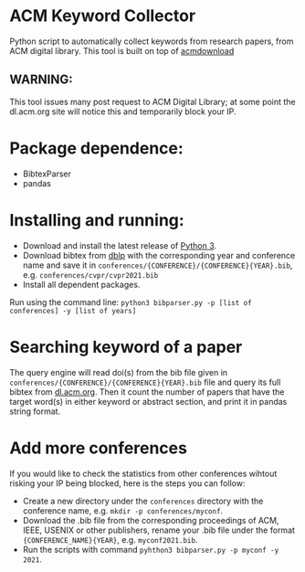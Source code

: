 ACM Keyword Collector
===========

Python script to automatically collect keywords from research papers, from ACM digital library. This tool is built on top of [acmdownload](https://github.com/niklasekstrom/acmdownload)

## WARNING:
This tool issues many post request to ACM Digital Library; at some point the dl.acm.org site will notice this and temporarily block your IP.

# Package dependence:
* BibtexParser
* pandas

# Installing and running:

* Download and install the latest release of [Python 3](https://www.python.org/downloads/).
* Download bibtex from [dblp](https://dblp.org/) with the corresponding year and conference name and save it in ```conferences/{CONFERENCE}/{CONFERENCE}{YEAR}.bib```, e.g. ```conferences/cvpr/cvpr2021.bib```
* Install all dependent packages.

Run using the command line: 
```python3 bibparser.py -p [list of conferences] -y [list of years]```


# Searching keyword of a paper


The query engine will read doi(s) from the bib file given in ```conferences/{CONFERENCE}/{CONFERENCE}{YEAR}.bib``` file and query its full bibtex from [dl.acm.org](dl.acm.org).
Then it count the number of papers that have the target word(s) in either keyword or abstract section, and print it in pandas string format.

# Add more conferences

If you would like to check the statistics from other conferences wihtout risking your IP being blocked, here is the steps you can follow:

* Create a new directory under the ```conferences``` directory with the conference name, e.g. ```mkdir -p conferences/myconf```.
* Download the .bib file from the corresponding proceedings of ACM, IEEE, USENIX or other publishers, rename your .bib file under the format ```{CONFERENCE_NAME}{YEAR}```, e.g. ```myconf2021.bib```.
* Run the scripts with command ```pyhthon3 bibparser.py -p myconf -y 2021```.

